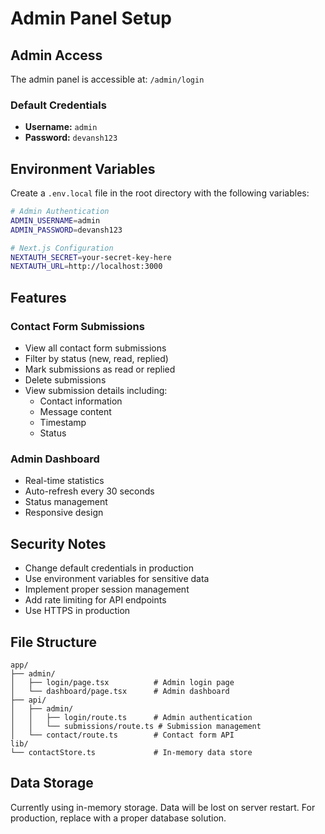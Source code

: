 # Admin Panel Setup

## Admin Access

The admin panel is accessible at: `/admin/login`

### Default Credentials
- **Username:** `admin`
- **Password:** `devansh123`

## Environment Variables

Create a `.env.local` file in the root directory with the following variables:

```bash
# Admin Authentication
ADMIN_USERNAME=admin
ADMIN_PASSWORD=devansh123

# Next.js Configuration
NEXTAUTH_SECRET=your-secret-key-here
NEXTAUTH_URL=http://localhost:3000
```

## Features

### Contact Form Submissions
- View all contact form submissions
- Filter by status (new, read, replied)
- Mark submissions as read or replied
- Delete submissions
- View submission details including:
  - Contact information
  - Message content
  - Timestamp
  - Status

### Admin Dashboard
- Real-time statistics
- Auto-refresh every 30 seconds
- Status management
- Responsive design

## Security Notes

- Change default credentials in production
- Use environment variables for sensitive data
- Implement proper session management
- Add rate limiting for API endpoints
- Use HTTPS in production

## File Structure

```
app/
├── admin/
│   ├── login/page.tsx          # Admin login page
│   └── dashboard/page.tsx      # Admin dashboard
├── api/
│   ├── admin/
│   │   ├── login/route.ts      # Admin authentication
│   │   └── submissions/route.ts # Submission management
│   └── contact/route.ts        # Contact form API
lib/
└── contactStore.ts             # In-memory data store
```

## Data Storage

Currently using in-memory storage. Data will be lost on server restart.
For production, replace with a proper database solution.
